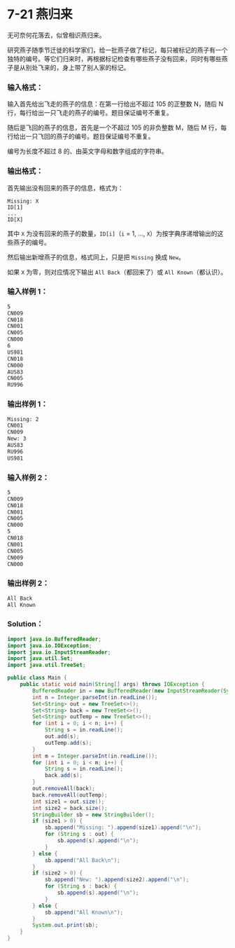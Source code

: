 # 7-21 燕归来

无可奈何花落去，似曾相识燕归来。

研究燕子随季节迁徙的科学家们，给一批燕子做了标记，每只被标记的燕子有一个独特的编号。等它们归来时，再根据标记检查有哪些燕子没有回来，同时有哪些燕子是从别处飞来的，身上带了别人家的标记。

### 输入格式：

输入首先给出飞走的燕子的信息：在第一行给出不超过 105 的正整数 N，随后 N 行，每行给出一只飞走的燕子的编号。题目保证编号不重复。

随后是飞回的燕子的信息，首先是一个不超过 105 的非负整数 M，随后 M 行，每行给出一只飞回的燕子的编号。题目保证编号不重复。

编号为长度不超过 8 的、由英文字母和数字组成的字符串。

### 输出格式：

首先输出没有回来的燕子的信息，格式为：

```
Missing: X
ID[1]
...
ID[X]
```

其中 `X` 为没有回来的燕子的数量，`ID[i]`（`i` = 1, ..., `X`）为按字典序递增输出的这些燕子的编号。

然后输出新增燕子的信息，格式同上，只是把 `Missing` 换成 `New`。

如果 `X` 为零，则对应情况下输出 `All Back`（都回来了）或 `All Known`（都认识）。

### 输入样例 1：

```tex
5
CN009
CN018
CN001
CN005
CN000
6
US981
CN018
CN000
AUS83
CN005
RU996
```

### 输出样例 1：

```tex
Missing: 2
CN001
CN009
New: 3
AUS83
RU996
US981
```

### 输入样例 2：

```tex
5
CN009
CN018
CN001
CN005
CN000
5
CN018
CN001
CN005
CN009
CN000
```

### 输出样例 2：

```tex
All Back
All Known
```

### Solution：

```java
import java.io.BufferedReader;
import java.io.IOException;
import java.io.InputStreamReader;
import java.util.Set;
import java.util.TreeSet;

public class Main {
    public static void main(String[] args) throws IOException {
        BufferedReader in = new BufferedReader(new InputStreamReader(System.in));
        int n = Integer.parseInt(in.readLine());
        Set<String> out = new TreeSet<>();
        Set<String> back = new TreeSet<>();
        Set<String> outTemp = new TreeSet<>();
        for (int i = 0; i < n; i++) {
            String s = in.readLine();
            out.add(s);
            outTemp.add(s);
        }
        int m = Integer.parseInt(in.readLine());
        for (int i = 0; i < m; i++) {
            String s = in.readLine();
            back.add(s);
        }
        out.removeAll(back);
        back.removeAll(outTemp);
        int size1 = out.size();
        int size2 = back.size();
        StringBuilder sb = new StringBuilder();
        if (size1 > 0) {
            sb.append("Missing: ").append(size1).append("\n");
            for (String s : out) {
                sb.append(s).append("\n");
            }
        } else {
            sb.append("All Back\n");
        }
        if (size2 > 0) {
            sb.append("New: ").append(size2).append("\n");
            for (String s : back) {
                sb.append(s).append("\n");
            }
        } else {
            sb.append("All Known\n");
        }
        System.out.print(sb);
    }
}
```
